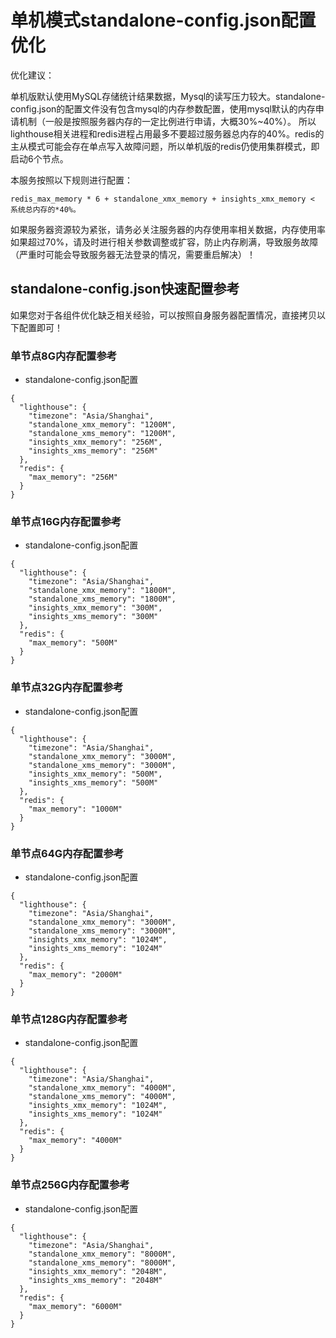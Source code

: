# 单机模式standalone-config.json配置优化

优化建议：

单机版默认使用MySQL存储统计结果数据，Mysql的读写压力较大。standalone-config.json的配置文件没有包含mysql的内存参数配置，使用mysql默认的内存申请机制（一般是按照服务器内存的一定比例进行申请，大概30%~40%）。
所以lighthouse相关进程和redis进程占用最多不要超过服务器总内存的40%。redis的主从模式可能会存在单点写入故障问题，所以单机版的redis仍使用集群模式，即启动6个节点。

本服务按照以下规则进行配置：

```
redis_max_memory * 6 + standalone_xmx_memory + insights_xmx_memory < 系统总内存的*40%。
```

如果服务器资源较为紧张，请务必关注服务器的内存使用率相关数据，内存使用率如果超过70%，请及时进行相关参数调整或扩容，防止内存刷满，导致服务故障（严重时可能会导致服务器无法登录的情况，需要重启解决）！

## standalone-config.json快速配置参考

如果您对于各组件优化缺乏相关经验，可以按照自身服务器配置情况，直接拷贝以下配置即可！

### 单节点8G内存配置参考
+ standalone-config.json配置
```
{
  "lighthouse": {
    "timezone": "Asia/Shanghai",
    "standalone_xmx_memory": "1200M",
    "standalone_xms_memory": "1200M",
    "insights_xmx_memory": "256M",
    "insights_xms_memory": "256M"
  },
  "redis": {
    "max_memory": "256M"
  }
}
```

### 单节点16G内存配置参考

+ standalone-config.json配置
```
{
  "lighthouse": {
    "timezone": "Asia/Shanghai",
    "standalone_xmx_memory": "1800M",
    "standalone_xms_memory": "1800M",
    "insights_xmx_memory": "300M",
    "insights_xms_memory": "300M"
  },
  "redis": {
    "max_memory": "500M"
  }
}
```

### 单节点32G内存配置参考

+ standalone-config.json配置
```
{
  "lighthouse": {
    "timezone": "Asia/Shanghai",
    "standalone_xmx_memory": "3000M",
    "standalone_xms_memory": "3000M",
    "insights_xmx_memory": "500M",
    "insights_xms_memory": "500M"
  },
  "redis": {
    "max_memory": "1000M"
  }
}
```


### 单节点64G内存配置参考

+ standalone-config.json配置
```
{
  "lighthouse": {
    "timezone": "Asia/Shanghai",
    "standalone_xmx_memory": "3000M",
    "standalone_xms_memory": "3000M",
    "insights_xmx_memory": "1024M",
    "insights_xms_memory": "1024M"
  },
  "redis": {
    "max_memory": "2000M"
  }
}
```
### 单节点128G内存配置参考

+ standalone-config.json配置
```
{
  "lighthouse": {
    "timezone": "Asia/Shanghai",
    "standalone_xmx_memory": "4000M",
    "standalone_xms_memory": "4000M",
    "insights_xmx_memory": "1024M",
    "insights_xms_memory": "1024M"
  },
  "redis": {
    "max_memory": "4000M"
  }
}
```

### 单节点256G内存配置参考

+ standalone-config.json配置
```
{
  "lighthouse": {
    "timezone": "Asia/Shanghai",
    "standalone_xmx_memory": "8000M",
    "standalone_xms_memory": "8000M",
    "insights_xmx_memory": "2048M",
    "insights_xms_memory": "2048M"
  },
  "redis": {
    "max_memory": "6000M"
  }
}
```